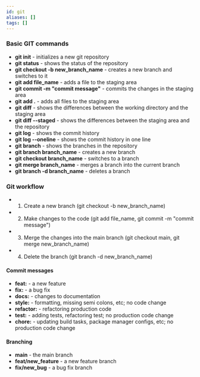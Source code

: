 ```yaml
---
id: git
aliases: []
tags: []
---
```


### Basic GIT commands
- **git init** - initializes a new git repository
- **git status** - shows the status of the repository
- **git checkout -b new_branch_name** - creates a new branch and switches to it
- **git add file_name** - adds a file to the staging area
- **git commit -m "commit message"** - commits the changes in the staging area
- **git add .** - adds all files to the staging area
- **git diff** - shows the differences between the working directory and the staging area
- **git diff --staged** - shows the differences between the staging area and the repository
- **git log** - shows the commit history
- **git log --oneline** - shows the commit history in one line
- **git branch** - shows the branches in the repository
- **git branch branch_name** - creates a new branch
- **git checkout branch_name** - switches to a branch
- **git merge branch_name** - merges a branch into the current branch
- **git branch -d branch_name** - deletes a branch

### Git workflow
- 1. Create a new branch (git checkout -b new_branch_name)
- 2. Make changes to the code (git add file_name, git commit -m "commit message")
- 3. Merge the changes into the main branch (git checkout main, git merge new_branch_name)
- 4. Delete the branch (git branch -d new_branch_name)

#### Commit messages
- **feat:** - a new feature
- **fix:** - a bug fix
- **docs:** - changes to documentation
- **style:** - formatting, missing semi colons, etc; no code change
- **refactor:** - refactoring production code
- **test:** - adding tests, refactoring test; no production code change
- **chore:** - updating build tasks, package manager configs, etc; no production code change

#### Branching
- **main** - the main branch
- **feat/new_feature** - a new feature branch
- **fix/new_bug** - a bug fix branch



